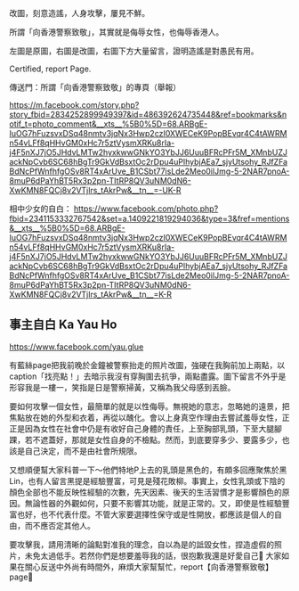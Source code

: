 改圖，刻意造謠，人身攻擊，屢見不鮮。

所謂「向香港警察致敬」，其實就是侮辱女性，也侮辱香港人。

左圖是原圖，右圖是改圖，右圖下方大量留言，證明造謠是對愚民有用。

Certified, report Page.

傳送門：所謂「向香港警察致敬」的專頁（舉報）

https://m.facebook.com/story.php?story_fbid=2834252899949397&id=486392624735448&ref=bookmarks&notif_t=photo_comment&__xts__%5B0%5D=68.ARBgE-IuOG7hFuzsvxDSq48nmtv3jqNx3Hwp2czI0XWECeK9PopBEvqr4C4tAWRMn54vLFf8qHHvGM0xHc7r5ztVysmXRKu8rIa-j4F5nXJ7jO5JHdvLMTw2hyxkwwGNkYO3YbJJ6UuuBFRcPFr5M_XMnbUZJackNpCvb6SC68hBgTr9GkVdBsxtOc2rDpu4uPlhybjAEa7_sjyUtsohy_RJfZFaBdNcPfWnfhfgOSv8RT4xArUve_B1CSbt77isLde2Meo0ilJmg-5-2NAR7pnoA-8muP6dPaYhBT5Rx3p2pn-TItRP8QV3uNM0dN6-XwKMN8FQCj8v2VTjlrs_tAkrPw&__tn__=-UK-R

相中少女的自白：
https://www.facebook.com/photo.php?fbid=2341153332767542&set=a.1409221819294036&type=3&fref=mentions&__xts__%5B0%5D=68.ARBgE-IuOG7hFuzsvxDSq48nmtv3jqNx3Hwp2czI0XWECeK9PopBEvqr4C4tAWRMn54vLFf8qHHvGM0xHc7r5ztVysmXRKu8rIa-j4F5nXJ7jO5JHdvLMTw2hyxkwwGNkYO3YbJJ6UuuBFRcPFr5M_XMnbUZJackNpCvb6SC68hBgTr9GkVdBsxtOc2rDpu4uPlhybjAEa7_sjyUtsohy_RJfZFaBdNcPfWnfhfgOSv8RT4xArUve_B1CSbt77isLde2Meo0ilJmg-5-2NAR7pnoA-8muP6dPaYhBT5Rx3p2pn-TItRP8QV3uNM0dN6-XwKMN8FQCj8v2VTjlrs_tAkrPw&__tn__=K-R


## 事主自白 Ka Yau Ho

https://www.facebook.com/yau.glue

有藍絲page把我前晚於金鐘被警察抬走的照片改圖，強硬在我胸前加上兩點，以caption「找亮點！」去暗示我沒有穿胸圍去抗爭，兩點盡露。圖下留言不外乎是形容我是一樓一，笑指是日是警察掃黃，又稱為我父母感到丟臉。

要如何攻擊一個女性，最簡單的就是以性侮辱。無視她的意志，忽略她的遠景，把焦點放在她的外型和衣着，再從以醜化。會以上身真空作理由去嘗試羞辱女性，正正是因為女性在社會中仍是有收好自己身體的責任，上至胸部乳頭，下至大腿腳踝，若不遮蓋好，那就是女性自身的不檢點。然而，到底要穿多少、要露多少，也該是自己決定，而不是由社會所規限。

又想順便幫大家科普一下～他們特地P上去的乳頭是黑色的，有頗多回應聚焦於黑Lin，也有人留言黑提是經驗豐富，可見是殘花敗柳。事實上，女性乳頭或下陰的顏色全部也不能反映性經驗的次數，先天因素、後天的生活習慣才是影響顏色的原因。無論性器的外觀如何，只要不影響其功能，就是正常的。又，即使是性經驗豐富也好，也不代表什麼。不管大家要選擇性保守或是性開放，都應該是個人的自由，而不應否定其他人。

要攻擊我，請用清晰的論點對准我的理念，自以為是的詆毀女性，捏造虛假的照片，未免太過低手。若然你們是想要羞辱我的話，很抱歉我還是好愛自己🤩
大家如果在關心反送中外尚有時間外，麻煩大家幫幫忙，report【向香港警察致敬】page🤨